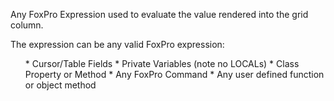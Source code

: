 ﻿Any FoxPro Expression used to evaluate the value rendered into the grid column.

The expression can be any valid FoxPro expression:

<ul>
* Cursor/Table Fields
* Private Variables (note no LOCALs)
* Class Property or Method
* Any FoxPro Command
* Any user defined function or object method
</ul>